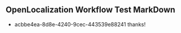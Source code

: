 ## OpenLocalization Workflow Test MarkDown
* acbbe4ea-8d8e-4240-9cec-443539e88241 thanks!

<!--HONumber=Aug16_HO5-->


